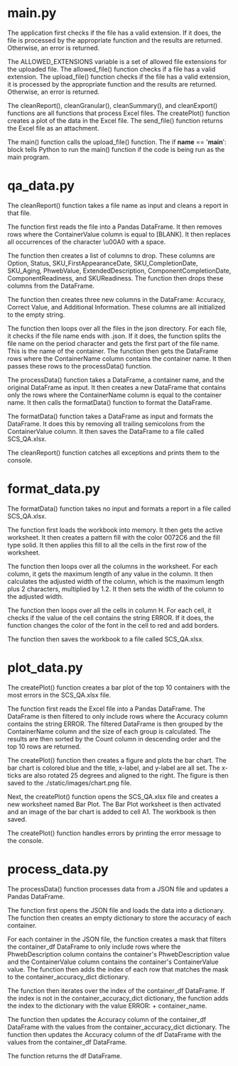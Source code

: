 # main.py

The application first checks if the file has a valid extension. If it does, the file is processed by the appropriate function and the results are returned. Otherwise, an error is returned.

The ALLOWED_EXTENSIONS variable is a set of allowed file extensions for the uploaded file. The allowed_file() function checks if a file has a valid extension. The upload_file() function checks if the file has a valid extension, it is processed by the appropriate function and the results are returned. Otherwise, an error is returned.

The cleanReport(), cleanGranular(), cleanSummary(), and cleanExport() functions are all functions that process Excel files. The createPlot() function creates a plot of the data in the Excel file. The send_file() function returns the Excel file as an attachment.

The main() function calls the upload_file() function. The if __name__ == '__main__': block tells Python to run the main() function if the code is being run as the main program.


# qa_data.py

The cleanReport() function takes a file name as input and cleans a report in that file.

The function first reads the file into a Pandas DataFrame. It then removes rows where the ContainerValue column is equal to [BLANK]. It then replaces all occurrences of the character \u00A0 with a space.

The function then creates a list of columns to drop. These columns are Option, Status, SKU_FirstAppearanceDate, SKU_CompletionDate, SKU_Aging, PhwebValue, ExtendedDescription, ComponentCompletionDate, ComponentReadiness, and SKUReadiness. The function then drops these columns from the DataFrame.

The function then creates three new columns in the DataFrame: Accuracy, Correct Value, and Additional Information. These columns are all initialized to the empty string.

The function then loops over all the files in the json directory. For each file, it checks if the file name ends with .json. If it does, the function splits the file name on the period character and gets the first part of the file name. This is the name of the container. The function then gets the DataFrame rows where the ContainerName column contains the container name. It then passes these rows to the processData() function.

The processData() function takes a DataFrame, a container name, and the original DataFrame as input. It then creates a new DataFrame that contains only the rows where the ContainerName column is equal to the container name. It then calls the formatData() function to format the DataFrame.

The formatData() function takes a DataFrame as input and formats the DataFrame. It does this by removing all trailing semicolons from the ContainerValue column. It then saves the DataFrame to a file called SCS_QA.xlsx.

The cleanReport() function catches all exceptions and prints them to the console.

# format_data.py

The formatData() function takes no input and formats a report in a file called SCS_QA.xlsx.

The function first loads the workbook into memory. It then gets the active worksheet. It then creates a pattern fill with the color 0072C6 and the fill type solid. It then applies this fill to all the cells in the first row of the worksheet.

The function then loops over all the columns in the worksheet. For each column, it gets the maximum length of any value in the column. It then calculates the adjusted width of the column, which is the maximum length plus 2 characters, multiplied by 1.2. It then sets the width of the column to the adjusted width.

The function then loops over all the cells in column H. For each cell, it checks if the value of the cell contains the string ERROR. If it does, the function changes the color of the font in the cell to red and add borders.

The function then saves the workbook to a file called SCS_QA.xlsx.

# plot_data.py

The createPlot() function creates a bar plot of the top 10 containers with the most errors in the SCS_QA.xlsx file.

The function first reads the Excel file into a Pandas DataFrame. The DataFrame is then filtered to only include rows where the Accuracy column contains the string ERROR. The filtered DataFrame is then grouped by the ContainerName column and the size of each group is calculated. The results are then sorted by the Count column in descending order and the top 10 rows are returned.

The createPlot() function then creates a figure and plots the bar chart. The bar chart is colored blue and the title, x-label, and y-label are all set. The x-ticks are also rotated 25 degrees and aligned to the right. The figure is then saved to the ./static/images/chart.png file.

Next, the createPlot() function opens the SCS_QA.xlsx file and creates a new worksheet named Bar Plot. The Bar Plot worksheet is then activated and an image of the bar chart is added to cell A1. The workbook is then saved.

The createPlot() function handles errors by printing the error message to the console.

# process_data.py

The processData() function processes data from a JSON file and updates a Pandas DataFrame.

The function first opens the JSON file and loads the data into a dictionary. The function then creates an empty dictionary to store the accuracy of each container.

For each container in the JSON file, the function creates a mask that filters the container_df DataFrame to only include rows where the PhwebDescription column contains the container's PhwebDescription value and the ContainerValue column contains the container's ContainerValue value. The function then adds the index of each row that matches the mask to the container_accuracy_dict dictionary.

The function then iterates over the index of the container_df DataFrame. If the index is not in the container_accuracy_dict dictionary, the function adds the index to the dictionary with the value ERROR: + container_name.

The function then updates the Accuracy column of the container_df DataFrame with the values from the container_accuracy_dict dictionary. The function then updates the Accuracy column of the df DataFrame with the values from the container_df DataFrame.

The function returns the df DataFrame.

